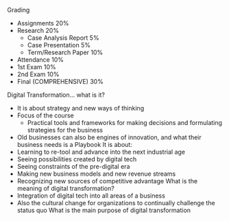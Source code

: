 Grading
- Assignments 20%
- Research 20%
	- Case Analysis Report 5%
	- Case Presentation 5%
	- Term/Research Paper 10%
- Attendance 10%
- 1st Exam 10%
- 2nd Exam 10%
- Final (COMPREHENSIVE) 30%

Digital Transformation... what is it?
- It is about strategy and new ways of thinking
- Focus of the course
	- Practical tools and frameworks for making decisions and formulating strategies for the business
- Old businesses can also be engines of innovation, and what their business needs is a Playbook
It is about:
- Learning to re-tool and advance into the next industrial age
- Seeing possibilities created by digital tech
- Seeing constraints of the pre-digital era
- Making new business models and new revenue streams
- Recognizing new sources of competitive advantage
What is the meaning of digital transformation?
- Integration of digital tech into all areas of a business
- Also the cultural change for organizations to continually challenge the status quo
What is the main purpose of digital transformation